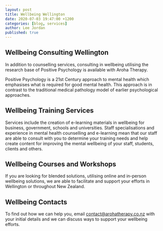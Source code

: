 ```yaml
---
layout: post
title: Wellbeing Wellington
date: 2020-07-03 19:47:00 +1200
categories: [blog, services]
author: Lee Jordan
published: true
---
```


<h2>Wellbeing Consulting Wellington</h2>

<p>In addition to counselling services, consulting in wellbeing utilising the research base of Positive Psychology is available with Aroha Therapy.</p>

<p>Positive Psychology is a 21st Century approach to mental health which emphasises what is required for good mental health. This approach is in contrast to the traditional medical pathology model of earlier psychological approaches.</p>

<h2>Wellbeing Training Services</h2>

<p>Services include the creation of e-learning materials in wellbeing for business, government, schools and universities. Staff specialisations and experience in mental health counselling and e-learning mean that our staff are able to consult with you to determine your training needs and help create content for improving the mental wellbeing of your staff, students, clients and others.</p>

<h2>Wellbeing Courses and Workshops</h2>

<p>If you are looking for blended solutions, utilising online and in-person wellbeing solutions, we are able to facilitate and support your efforts in Wellington or throughout New Zealand.</p>

<h2>Wellbeing Contacts</h2>

<p>To find out how we can help you, email <a href="contact@arohatherapy.co.nz">contact@arohatherapy.co.nz</a> with your initial details and we can discuss ways to support your wellbeing efforts.</p>